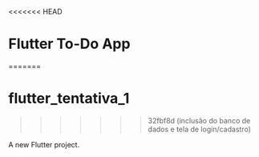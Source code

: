 <<<<<<< HEAD
# Flutter To-Do App
=======
# flutter_tentativa_1
>>>>>>> 32fbf8d (inclusão do banco de dados e tela de login/cadastro)

A new Flutter project.

